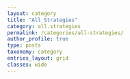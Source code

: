 ```yaml
---
layout: category
title: "All Strategies"
category: all.strategies
permalink: /categories/all-strategies/
author_profile: true
type: posts
taxonomy: category
entries_layout: grid
classes: wide
---
```

